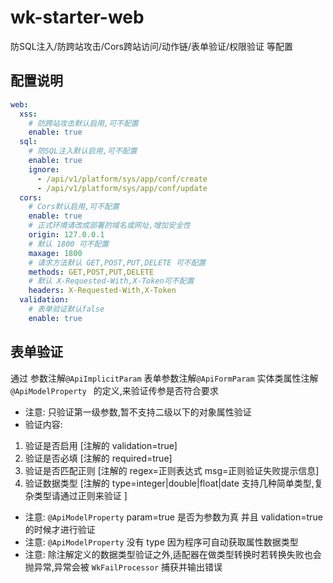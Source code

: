 # wk-starter-web

防SQL注入/防跨站攻击/Cors跨站访问/动作链/表单验证/权限验证 等配置

## 配置说明

```yaml
web:
  xss:
    # 防跨站攻击默认启用,可不配置
    enable: true
  sql:
    # 防SQL注入默认启用,可不配置
    enable: true
    ignore:
      - /api/v1/platform/sys/app/conf/create
      - /api/v1/platform/sys/app/conf/update
  cors:
    # Cors默认启用,可不配置
    enable: true
    # 正式环境请改成部署的域名或网址,增加安全性
    origin: 127.0.0.1
    # 默认 1800 可不配置
    maxage: 1800
    # 请求方法默认 GET,POST,PUT,DELETE 可不配置
    methods: GET,POST,PUT,DELETE
    # 默认 X-Requested-With,X-Token可不配置
    headers: X-Requested-With,X-Token
  validation:
    # 表单验证默认false
    enable: true
```

## 表单验证

通过 参数注解```@ApiImplicitParam``` 表单参数注解```@ApiFormParam``` 实体类属性注解 ```@ApiModelProperty ``` 的定义,来验证传参是否符合要求

* 注意: 只验证第一级参数,暂不支持二级以下的对象属性验证
* 验证内容:
1. 验证是否启用 [注解的 validation=true]
2. 验证是否必填 [注解的 required=true]
3. 验证是否匹配正则 [注解的 regex=正则表达式 msg=正则验证失败提示信息]
4. 验证数据类型 [注解的 type=integer|double|float|date 支持几种简单类型,复杂类型请通过正则来验证 ]
* 注意: ```@ApiModelProperty``` param=true 是否为参数为真 并且 validation=true 的时候才进行验证
* 注意: ```@ApiModelProperty``` 没有 type 因为程序可自动获取属性数据类型
* 注意: 除注解定义的数据类型验证之外,适配器在做类型转换时若转换失败也会抛异常,异常会被 ```WkFailProcessor``` 捕获并输出错误